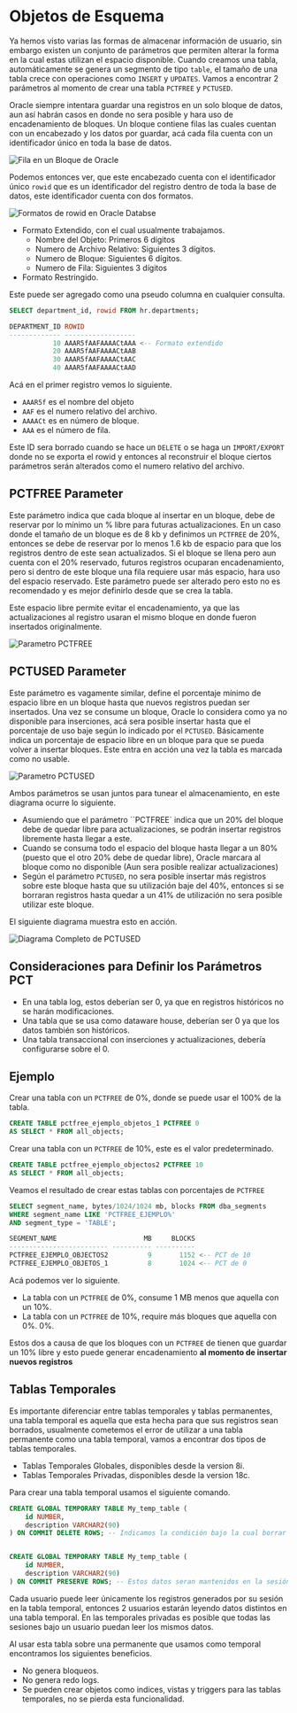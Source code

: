 # Objetos de Esquema

Ya hemos visto varias las formas de almacenar información de usuario, sin embargo existen un conjunto de parámetros que permiten alterar la forma en la cual estas utilizan el espacio disponible. Cuando creamos una tabla, automáticamente se genera un segmento de tipo `table`, el tamaño de una tabla crece con operaciones como `INSERT` y `UPDATES`. Vamos a encontrar 2 parámetros al momento de crear una tabla `PCTFREE` y `PCTUSED`.

Oracle siempre intentara guardar una registros en un solo bloque de datos, aun así habrán casos en donde no sera posible y hara uso de encadenamiento de bloques. Un bloque contiene filas las cuales cuentan con un encabezado y los datos por guardar, acá cada fila cuenta con un identificador único en toda la base de datos.

![Fila en un Bloque de Oracle](https://docs.oracle.com/cd/B19306_01/server.102/b14220/img/cncpt043.gif)

Podemos entonces ver, que este encabezado cuenta con el identificador único `rowid` que es un identificador del registro dentro de toda la base de datos, este identificador cuenta con dos formatos.

![Formatos de rowid en Oracle Databse](https://i.imgur.com/XHDbtgr.png)

-   Formato Extendido, con el cual usualmente trabajamos.
    -   Nombre del Objeto: Primeros 6 dígitos
    -   Numero de Archivo Relativo: Siguientes 3 dígitos.
    -   Numero de Bloque: Siguientes 6 dígitos.
    -   Numero de Fila: Siguientes 3 dígitos
-   Formato Restringido.

Este puede ser agregado como una pseudo columna en cualquier consulta.

```sql
SELECT department_id, rowid FROM hr.departments;

DEPARTMENT_ID ROWID
------------- ------------------
           10 AAAR5fAAFAAAACtAAA <-- Formato extendido
           20 AAAR5fAAFAAAACtAAB
           30 AAAR5fAAFAAAACtAAC
           40 AAAR5fAAFAAAACtAAD
```

Acá en el primer registro vemos lo siguiente.

-   `AAAR5f` es el nombre del objeto
-   `AAF` es el numero relativo del archivo.
-   `AAAACt` es en número de bloque.
-   `AAA` es el número de fila.

Este ID sera borrado cuando se hace un `DELETE` o se haga un `IMPORT/EXPORT` donde no se exporta el rowid y entonces al reconstruir el bloque ciertos parámetros serán alterados como el numero relativo del archivo.

## PCTFREE Parameter

Este parámetro indica que cada bloque al insertar en un bloque, debe de reservar por lo mínimo un % libre para futuras actualizaciones. En un caso donde el tamaño de un bloque es de 8 kb y definimos un `PCTFREE` de 20%, entonces se debe de reservar por lo menos 1.6 kb de espacio para que los registros dentro de este sean actualizados. Si el bloque se llena pero aun cuenta con el 20% reservado, futuros registros ocuparan encadenamiento, pero si dentro de este bloque una fila requiere usar más espacio, hara uso del espacio reservado. Este parámetro puede ser alterado pero esto no es recomendado y es mejor definirlo desde que se crea la tabla.

Este espacio libre permite evitar el encadenamiento, ya que las actualizaciones al registro usaran el mismo bloque en donde fueron insertados originalmente.

![Parametro PCTFREE](https://docs.oracle.com/cd/B19306_01/server.102/b14220/img/cncpt029.gif)

## PCTUSED Parameter

Este parámetro es vagamente similar, define el porcentaje mínimo de espacio libre en un bloque hasta que nuevos registros puedan ser insertados. Una vez se consume un bloque, Oracle lo considera como ya no disponible para inserciones, acá sera posible insertar hasta que el porcentaje de uso baje según lo indicado por el `PCTUSED`. Básicamente indica un porcentaje de espacio libre en un bloque para que se pueda volver a insertar bloques. Este entra en acción una vez la tabla es marcada como no usable.

![Parametro PCTUSED](https://docs.oracle.com/cd/B13789_01/server.101/b10743/cncpt030.gif)

Ambos parámetros se usan juntos para tunear el almacenamiento, en este diagrama ocurre lo siguiente.

-   Asumiendo que el parámetro ``PCTFREE` indica que un 20% del bloque debe de quedar libre para actualizaciones, se podrán insertar registros libremente hasta llegar a este.
-   Cuando se consuma todo el espacio del bloque hasta llegar a un 80% (puesto que el otro 20% debe de quedar libre), Oracle marcara al bloque como no disponible (Aun sera posible realizar actualizaciones)
-   Según el parámetro `PCTUSED`, no sera posible insertar más registros sobre este bloque hasta que su utilización baje del 40%, entonces si se borraran registros hasta quedar a un 41% de utilización no sera posible utilizar este bloque.

El siguiente diagrama muestra esto en acción.

![Diagrama Completo de `PCTUSED`](https://docs.huihoo.com/oracle/database/9ir1/server.901/a88856/scn81031.gif)

## Consideraciones para Definir los Parámetros PCT

-   En una tabla log, estos deberían ser 0, ya que en registros históricos no se harán modificaciones.
-   Una tabla que se usa como dataware house, deberían ser 0 ya que los datos también son históricos.
-   Una tabla transaccional con inserciones y actualizaciones, debería configurarse sobre el 0.

## Ejemplo

Crear una tabla con un `PCTFREE` de 0%, donde se puede usar el 100% de la tabla.

```sql
CREATE TABLE pctfree_ejemplo_objetos_1 PCTFREE 0
AS SELECT * FROM all_objects;
```

Crear una tabla con un `PCTFREE` de 10%, este es el valor predeterminado.

```sql
CREATE TABLE pctfree_ejemplo_objectos2 PCTFREE 10
AS SELECT * FROM all_objects;
```

Veamos el resultado de crear estas tablas con porcentajes de `PCTFREE`

```sql
SELECT segment_name, bytes/1024/1024 mb, blocks FROM dba_segments
WHERE segment_name LIKE 'PCTFREE_EJEMPLO%'
AND segment_type = 'TABLE';

SEGMENT_NAME                      MB     BLOCKS
------------------------- ---------- ----------
PCTFREE_EJEMPLO_OBJECTOS2          9       1152 <-- PCT de 10
PCTFREE_EJEMPLO_OBJETOS_1          8       1024 <-- PCT de 0
```

Acá podemos ver lo siguiente.

-   La tabla con un `PCTFREE` de 0%, consume 1 MB menos que aquella con un 10%.
-   La tabla con un `PCTFREE` de 10%, require más bloques que aquella con 0%. 0%.

Estos dos a causa de que los bloques con un `PCTFREE` de tienen que guardar un 10% libre y esto puede generar encadenamiento **al momento de insertar nuevos registros**

## Tablas Temporales

Es importante diferenciar entre tablas temporales y tablas permanentes, una tabla temporal es aquella que esta hecha para que sus registros sean borrados, usualmente cometemos el error de utilizar a una tabla permanente como una tabla temporal, vamos a encontrar dos tipos de tablas temporales.

-   Tablas Temporales Globales, disponibles desde la version 8i.
-   Tablas Temporales Privadas, disponibles desde la version 18c.

Para crear una tabla temporal usamos el siguiente comando.

```sql
CREATE GLOBAL TEMPORARY TABLE My_temp_table (
    id NUMBER,
    description VARCHAR2(90)
) ON COMMIT DELETE ROWS; -- Indicamos la condición bajo la cual borrar la tabla.


CREATE GLOBAL TEMPORARY TABLE My_temp_table (
    id NUMBER,
    description VARCHAR2(90)
) ON COMMIT PRESERVE ROWS; -- Estos datos seran mantenidos en la sesión, si esta se cierra.
```

Cada usuario puede leer únicamente los registros generados por su sesión en la tabla temporal, entonces 2 usuarios estarán leyendo datos distintos en una tabla temporal. En las temporales privadas es posible que todas las sesiones bajo un usuario puedan leer los mismos datos.

Al usar esta tabla sobre una permanente que usamos como temporal encontramos los siguientes beneficios.

-   No genera bloqueos.
-   No genera redo logs.
-   Se pueden crear objetos como indices, vistas y triggers para las tablas temporales, no se pierda esta funcionalidad.
